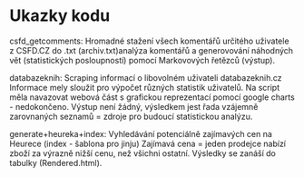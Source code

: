 # Ukazky kodu

csfd_getcomments: 
  Hromadné stažení všech komentářů určitého uživatele z CSFD.CZ do .txt (archiv.txt)analýza komentářů a generovování náhodných vět (statistických posloupností) pomocí Markovových řetězců (výstup).

databazeknih: 
  Scraping informací o libovolném uživateli databazeknih.cz
Informace mely sloužit pro výpočet různých statistik uživatelů.
Na script měla navazovat webová část s grafickou reprezentací pomocí google charts - nedokončeno.
Výstup není žádný, výsledkem jest řada vzájemně zarovnaných seznamů = zdroje pro budoucí statistickou analýzu. 

generate+heureka+index: 
  Vyhledávání potenciálně zajímavých cen na Heurece (index - šablona pro jinju)
Zajímavá cena = jeden prodejce nabízí zboží za výrazně nižší cenu, než všichni ostatní. 
Výsledky se zanáší do tabulky (Rendered.html).
